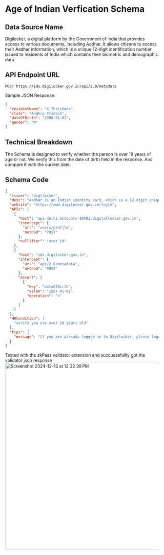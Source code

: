# Age of Indian Verfication Schema

## Data Source Name

Digilocker, a digital platform by the Government of India that provides access to various documents, including Aadhar. It allows citizens to access their Aadhar information, which is a unique 12-digit identification number issued to residents of India which contains their biometric and demographic data.

## API Endpoint URL

`POST https://ids.digilocker.gov.in/api/2.0/metadata`

Sample JSON Response:

```json
{
  "residentName": "K Thrishank",
  "state": "Andhra Pradesh",
  "dateOfBirth": "2000-01-01",
  "gender": "M"
}
```

## Technical Breakdown

The Schema is designed to verify whether the person is over 18 years of age or not.
We verify this from the date of birth field in the response. And compare it with the current date.

## Schema Code

````json
{
  "issuer": "Digilocker",
  "desc": "Aadhar is an Indian identity card, which is a 12-digit unique identity number that can be obtained by residents of India, based on their biometric and demographic data.",
  "website": "https://www.digilocker.gov.in/login",
  "APIs": [
    {
      "host": "api-delhi-accounts-10001.digitallocker.gov.in",
      "intercept": {
        "url": "users/profile",
        "method": "POST"
      },
      "nullifier": "user_id"
    },
    {
      "host": "ids.digilocker.gov.in",
      "intercept": {
        "url": "api/2.0/metadata",
        "method": "POST"
      },
      "assert": [
        {
          "key": "dateOfBirth",
          "value": "2007-01-01",
          "operation": "<"
        }
      ]
    }
  ],
  "HRCondition": [
    "verify you are over 18 years old"
  ],
  "tips": {
    "message": "If you are already logged in to Digilocker, please logout and log in again. When you successfully log in, click on the Aadhar Document, and then click the 'Start' button to initiate the verification process."
  }
}
````

Tested with the zkPass validator extension and succuessfullly got the validator json response 
<img width="611" alt="Screenshot 2024-12-16 at 12 32 39 PM" src="https://github.com/user-attachments/assets/89629982-a4d6-4f3a-af1b-19b3558be153" />
